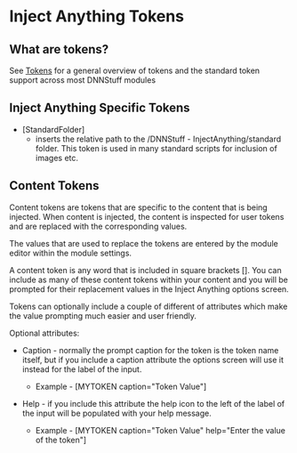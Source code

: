 
# Inject Anything Tokens 

What are tokens?
----------------

See [Tokens](/pages/tokens) for a general overview of tokens and the
standard token support across most DNNStuff modules

Inject Anything Specific Tokens
-------------------------------

-   [StandardFolder]
    -   inserts the relative path to the /DNNStuff -
        InjectAnything/standard folder. This token is used in many
        standard scripts for inclusion of images etc.

Content Tokens
--------------

Content tokens are tokens that are specific to the content that is being
injected. When content is injected, the content is inspected for user
tokens and are replaced with the corresponding values.

The values that are used to replace the tokens are entered by the module
editor within the module settings.

A content token is any word that is included in square brackets []. You
can include as many of these content tokens within your content and you
will be prompted for their replacement values in the Inject Anything
options screen.

Tokens can optionally include a couple of different of attributes which
make the value prompting much easier and user friendly.

Optional attributes:

-   Caption - normally the prompt caption for the token is the token
    name itself, but if you include a caption attribute the options
    screen will use it instead for the label of the input.
    -   Example - [MYTOKEN caption="Token Value"]

-   Help - if you include this attribute the help icon to the left of
    the label of the input will be populated with your help message.
    -   Example - [MYTOKEN caption="Token Value" help="Enter the value
        of the token"]


